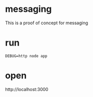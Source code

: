 # messaging
This is a proof of concept for messaging

# run
```
DEBUG=http node app
```

# open
http://localhost:3000
